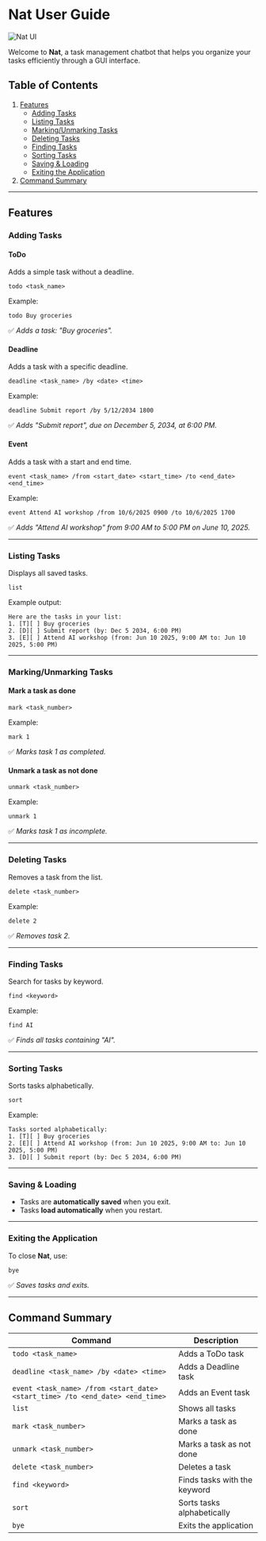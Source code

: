 # **Nat User Guide**

![Nat UI](Ui.png)

Welcome to **Nat**, a task management chatbot that helps you organize your tasks efficiently through a GUI interface.

## **Table of Contents**
1. [Features](#features)
    - [Adding Tasks](#adding-tasks)
    - [Listing Tasks](#listing-tasks)
    - [Marking/Unmarking Tasks](#markingunmarking-tasks)
    - [Deleting Tasks](#deleting-tasks)
    - [Finding Tasks](#finding-tasks)
    - [Sorting Tasks](#sorting-tasks)
    - [Saving & Loading](#saving--loading)
    - [Exiting the Application](#exiting-the-application)
2. [Command Summary](#command-summary)

---

## **Features**

### **Adding Tasks**
#### **ToDo**
Adds a simple task without a deadline.
```
todo <task_name>
```
Example:
```
todo Buy groceries
```
✅ *Adds a task: "Buy groceries".*

#### **Deadline**
Adds a task with a specific deadline.
```
deadline <task_name> /by <date> <time>
```
Example:
```
deadline Submit report /by 5/12/2034 1800
```
✅ *Adds "Submit report", due on December 5, 2034, at 6:00 PM.*

#### **Event**
Adds a task with a start and end time.
```
event <task_name> /from <start_date> <start_time> /to <end_date> <end_time>
```
Example:
```
event Attend AI workshop /from 10/6/2025 0900 /to 10/6/2025 1700
```
✅ *Adds "Attend AI workshop" from 9:00 AM to 5:00 PM on June 10, 2025.*

---

### **Listing Tasks**
Displays all saved tasks.
```
list
```
Example output:
```
Here are the tasks in your list:
1. [T][ ] Buy groceries
2. [D][ ] Submit report (by: Dec 5 2034, 6:00 PM)
3. [E][ ] Attend AI workshop (from: Jun 10 2025, 9:00 AM to: Jun 10 2025, 5:00 PM)
```

---

### **Marking/Unmarking Tasks**
#### **Mark a task as done**
```
mark <task_number>
```
Example:
```
mark 1
```
✅ *Marks task 1 as completed.*

#### **Unmark a task as not done**
```
unmark <task_number>
```
Example:
```
unmark 1
```
✅ *Marks task 1 as incomplete.*

---

### **Deleting Tasks**
Removes a task from the list.
```
delete <task_number>
```
Example:
```
delete 2
```
✅ *Removes task 2.*

---

### **Finding Tasks**
Search for tasks by keyword.
```
find <keyword>
```
Example:
```
find AI
```
✅ *Finds all tasks containing "AI".*

---

### **Sorting Tasks**
Sorts tasks alphabetically.
```
sort
```
Example:
```
Tasks sorted alphabetically:
1. [T][ ] Buy groceries
2. [E][ ] Attend AI workshop (from: Jun 10 2025, 9:00 AM to: Jun 10 2025, 5:00 PM)
3. [D][ ] Submit report (by: Dec 5 2034, 6:00 PM)
```

---

### **Saving & Loading**
- Tasks are **automatically saved** when you exit.
- Tasks **load automatically** when you restart.

---

### **Exiting the Application**
To close **Nat**, use:
```
bye
```
✅ *Saves tasks and exits.*

---

## **Command Summary**
| Command                                                                       | Description                  |
|-------------------------------------------------------------------------------|------------------------------|
| `todo <task_name>`                                                            | Adds a ToDo task             |
| `deadline <task_name> /by <date> <time>`                                      | Adds a Deadline task         |
| `event <task_name> /from <start_date> <start_time> /to <end_date> <end_time>` | Adds an Event task           |
| `list`                                                                        | Shows all tasks              |
| `mark <task_number>`                                                          | Marks a task as done         |
| `unmark <task_number>`                                                        | Marks a task as not done     |
| `delete <task_number>`                                                        | Deletes a task               |
| `find <keyword>`                                                              | Finds tasks with the keyword |
| `sort`                                                                        | Sorts tasks alphabetically   |
| `bye`                                                                         | Exits the application        |

